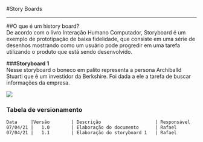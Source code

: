 #Story Boards

-------------------------------------------------

##O que é um history board?
<br>
    De acordo com o livro Interação Humano Computador, Storyboard é um exemplo de prototipação de baixa fidelidade, que consiste em uma série de desenhos mostrando como um usuário pode progredir em uma tarefa utilizando o produto que está sendo desenvolvido. 
<br>

###**Storyboard 1**
<br>
    Nesse storyboard o boneco em palito representa a persona Archiballd Stuarti que é um investidor da Berkshire. Foi dada a ele a tarefa de buscar informações da empresa.
<br>

![](https://raw.githubusercontent.com/Interacao-Humano-Computador/2020.2-Grupo5/main/Imagens/storyboard1.jpg)

### Tabela de versionamento

	Data     |Versão        | Descrição                    | Responsável 
	07/04/21 |   1.0        | Elaboração do documento      | Rafael
	07/04/21 |   1.1        | Elaboração do storyboard 1   | Rafael

